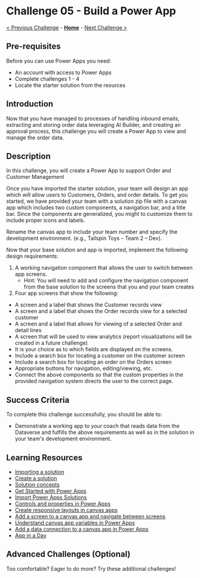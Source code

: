 # Challenge 05 - Build a Power App

[< Previous Challenge](./Challenge-04.md) - **[Home](../README.md)** - [Next Challenge >](./Challenge-06.md)

## Pre-requisites

Before you can use Power Apps you need:
- An account with access to Power Apps
- Complete challenges 1 - 4
- Locate the starter solution from the reources

## Introduction

Now that you have managed to processes of handling inbound emails, extracting and storing order data leveraging AI Builder, and creating an approval process, this challenge you will create a Power App to view and manage the order data.

## Description

In this challenge, you will create a Power App to support Order and Customer Management

Once you have imported the starter solution, your team will design an app which will allow users to Customers, Orders, and order details.
To get you started, we have provided your team with a solution zip file with a canvas app which includes two custom components, a navigation bar, and a title bar. Since the components are generalized, you might to customize them to include proper icons and labels.

Rename the canvas app to include your team number and specify the development environment. (e.g., Tailspin Toys – Team 2 – Dev).

Now that your base solution and app is imported, implement the following design requirements:
1. A working navigation component that allows the user to switch between app screens.  
    - Hint: You will need to add and configure the navigation component from the base solution to the screens that you and your team creates
2. Four app screens that show the following:
- A screen and a label that shows the Customer records view
- A screen and a label that shows the Order records view for a selected customer
- A screen and a label that allows for viewing of a selected Order and detail lines
- A screen that will be used to view analytics (report visualizations will be created in a future challenge)
- It is your choice as to which fields are displayed on the screens.
- Include a search box for locating a customer on the customer screen
- Include a search box for locating an order on the Orders screen
- Appropriate buttons for navigation, editing/viewing, etc.
- Connect the above components so that the custom properties in the provided navigation system directs the user to the correct page.


## Success Criteria

To complete this challenge successfully, you should be able to:
- Demonstrate a working app to your coach that reads data from the Dataverse and fulfills the above requirements as well as in the solution in your team's development environment.

## Learning Resources

* [Importing a solution](https://learn.microsoft.com/en-us/power-apps/maker/data-platform/import-update-export-solutions)
* [Create a solution](https://docs.microsoft.com/en-us/powerapps/maker/common-data-service/create-solution)
* [Solution concepts](https://docs.microsoft.com/en-us/power-platform/alm/solution-concepts-alm)
* [Get Started with Power Apps](https://docs.microsoft.com/learn/modules/get-started-with-powerapps)
* [Import Power Apps Solutions](https://docs.microsoft.com/en-us/powerapps/maker/common-data-service/import-update-export-solutions)
* [Controls and properties in Power Apps](https://docs.microsoft.com/en-us/powerapps/maker/canvas-apps/reference-properties)
* [Create responsive layouts in canvas apps](https://docs.microsoft.com/en-us/powerapps/maker/canvas-apps/create-responsive-layout)
* [Add a screen to a canvas app and navigate between screens](https://docs.microsoft.com/en-us/powerapps/maker/canvas-apps/add-screen-context-variables)
* [Understand canvas app variables in Power Apps](https://docs.microsoft.com/powerapps/maker/canvas-apps/add-screen-context-variables)
* [Add a data connection to a canvas app in Power Apps](https://docs.microsoft.com/en-us/powerapps/maker/canvas-apps/add-data-connection)
* [App in a Day](https://aka.ms/appinaday)


## Advanced Challenges (Optional)

Too comfortable?  Eager to do more?  Try these additional challenges!



